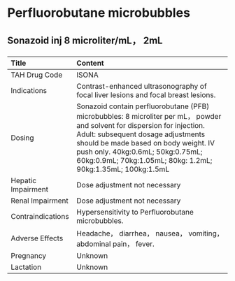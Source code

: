# Perfluorobutane microbubbles

## Sonazoid inj 8 microliter/mL， 2mL

##### 

| Title              | Content                                                                                                                                                                                                                                                                                                     |
|:-------------------|:------------------------------------------------------------------------------------------------------------------------------------------------------------------------------------------------------------------------------------------------------------------------------------------------------------|
| TAH Drug Code      | ISONA                                                                                                                                                                                                                                                                                                       |
| Indications        | Contrast-enhanced ultrasonography of focal liver lesions and focal breast lesions.                                                                                                                                                                                                                          |
| Dosing             | Sonazoid contain perfluorobutane (PFB) microbubbles: 8 microliter per mL， powder and solvent for dispersion for injection. Adult: subsequent dosage adjustments should be made based on body weight. IV push only. 40kg:0.6mL; 50kg:0.75mL; 60kg:0.9mL; 70kg:1.05mL; 80kg: 1.2mL; 90kg:1.35mL; 100kg:1.5mL |
| Hepatic Impairment | Dose adjustment not necessary                                                                                                                                                                                                                                                                               |
| Renal Impairment   | Dose adjustment not necessary                                                                                                                                                                                                                                                                               |
| Contraindications  | Hypersensitivity to Perfluorobutane microbubbles.                                                                                                                                                                                                                                                           |
| Adverse Effects    | Headache， diarrhea， nausea， vomiting， abdominal pain， fever.                                                                                                                                                                                                                                           |
| Pregnancy          | Unknown                                                                                                                                                                                                                                                                                                     |
| Lactation          | Unknown                                                                                                                                                                                                                                                                                                     |


